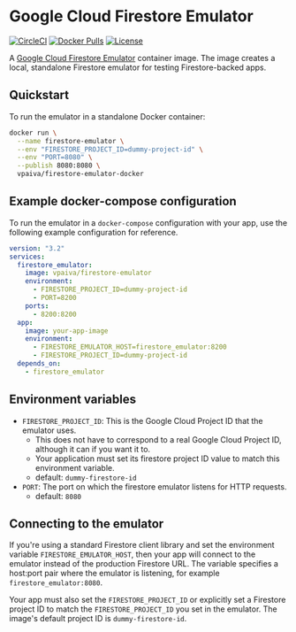 # Google Cloud Firestore Emulator

[![CircleCI](https://circleci.com/gh/mtlynch/firestore-emulator-docker.svg?style=svg)](https://circleci.com/gh/mtlynch/firestore-emulator-docker) [![Docker Pulls](https://img.shields.io/docker/pulls/mtlynch/firestore-emulator.svg?maxAge=604800)](https://hub.docker.com/r/mtlynch/firestore-emulator/) [![License](http://img.shields.io/:license-mit-blue.svg?style=flat-square)](LICENSE)

A [Google Cloud Firestore Emulator](https://cloud.google.com/sdk/gcloud/reference/beta/emulators/firestore/) container image. The image creates a local, standalone Firestore emulator for testing Firestore-backed apps.

## Quickstart

To run the emulator in a standalone Docker container:

```bash
docker run \
  --name firestore-emulator \
  --env "FIRESTORE_PROJECT_ID=dummy-project-id" \
  --env "PORT=8080" \
  --publish 8080:8080 \
  vpaiva/firestore-emulator-docker
```

## Example docker-compose configuration

To run the emulator in a `docker-compose` configuration with your app, use the following example configuration for reference.

```yaml
version: "3.2"
services:
  firestore_emulator:
    image: vpaiva/firestore-emulator
    environment:
      - FIRESTORE_PROJECT_ID=dummy-project-id
      - PORT=8200
    ports:
      - 8200:8200
  app:
    image: your-app-image
    environment:
      - FIRESTORE_EMULATOR_HOST=firestore_emulator:8200
      - FIRESTORE_PROJECT_ID=dummy-project-id
  depends_on:
    - firestore_emulator
```

## Environment variables

* `FIRESTORE_PROJECT_ID`: This is the Google Cloud Project ID that the emulator uses.
  * This does not have to correspond to a real Google Cloud Project ID, although it can if you want it to.
  * Your application must set its firestore project ID value to match this environment variable.
  * default: `dummy-firestore-id`
* `PORT`: The port on which the firestore emulator listens for HTTP requests.
  * default: `8080`

## Connecting to the emulator

If you're using a standard Firestore client library and set the environment variable `FIRESTORE_EMULATOR_HOST`, then your app will connect to the emulator instead of the production Firestore URL. The variable specifies a host:port pair where the emulator is listening, for example `firestore_emulator:8080`.

Your app must also set the `FIRESTORE_PROJECT_ID` or explicitly set a Firestore project ID to match the `FIRESTORE_PROJECT_ID` you set in the emulator. The image's default project ID is `dummy-firestore-id`.
